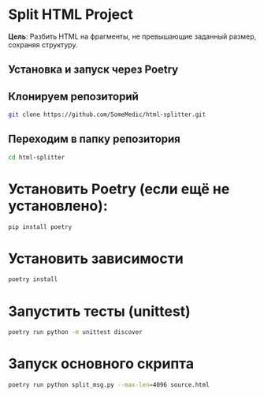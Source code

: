 # Split HTML Project

**Цель**: Разбить HTML на фрагменты, не превышающие заданный размер, сохраняя структуру.

## Установка и запуск через Poetry

## Клонируем репозиторий

```bash
git clone https://github.com/SomeMedic/html-splitter.git
```

## Переходим в папку репозитория

```bash
cd html-splitter
```

# Установить Poetry (если ещё не установлено):
```bash
pip install poetry
```

# Установить зависимости
```bash
poetry install
```

# Запустить тесты (unittest)
```bash
poetry run python -m unittest discover
```

# Запуск основного скрипта
```bash
poetry run python split_msg.py --max-len=4096 source.html
```
